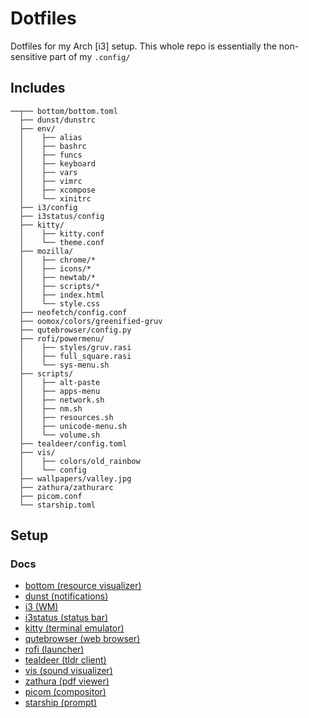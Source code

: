 # Dotfiles

Dotfiles for my Arch [i3] setup.
This whole repo is essentially the non-sensitive part of my `.config/`

## Includes
```
──┬── bottom/bottom.toml
  ├── dunst/dunstrc
  ├── env/
  │    ├── alias
  │    ├── bashrc
  │    ├── funcs
  │    ├── keyboard
  │    ├── vars
  │    ├── vimrc
  │    ├── xcompose
  │    └── xinitrc
  ├── i3/config
  ├── i3status/config
  ├── kitty/
  │    ├── kitty.conf
  │    └── theme.conf
  ├── mozilla/
  │    ├── chrome/*
  │    ├── icons/*
  │    ├── newtab/*
  │    ├── scripts/*
  │    ├── index.html
  │    └── style.css
  ├── neofetch/config.conf
  ├── oomox/colors/greenified-gruv
  ├── qutebrowser/config.py
  ├── rofi/powermenu/
  │    ├── styles/gruv.rasi
  │    ├── full_square.rasi
  │    └── sys-menu.sh
  ├── scripts/
  │    ├── alt-paste
  │    ├── apps-menu
  │    ├── network.sh
  │    ├── nm.sh
  │    ├── resources.sh
  │    ├── unicode-menu.sh
  │    └── volume.sh
  ├── tealdeer/config.toml
  ├── vis/
  │    ├── colors/old_rainbow
  │    └── config
  ├── wallpapers/valley.jpg
  ├── zathura/zathurarc
  ├── picom.conf
  └── starship.toml
```

## Setup

### Docs
- [bottom (resource visualizer)](https://lib.rs/crates/bottom)
- [dunst (notifications)](https://dunst-project.org/documentation/)
- [i3 (WM)](https://i3wm.org/docs/userguide.html)
- [i3status (status bar)](https://i3wm.org/i3status/manpage.html)
- [kitty (terminal emulator)](https://sw.kovidgoyal.net/kitty/#id15)
- [qutebrowser (web browser)](https://www.qutebrowser.org/doc/help/configuring.html)
- [rofi (launcher)](https://github.com/davatorium/rofi)
- [tealdeer (tldr client)](https://github.com/dbrgn/tealdeer)
- [vis (sound visualizer)](https://github.com/dpayne/cli-visualizer)
- [zathura (pdf viewer)](https://pwmt.org/projects/zathura/)
- [picom (compositor)](https://github.com/yshui/picom)
- [starship (prompt)](https://starship.rs/guide/)
